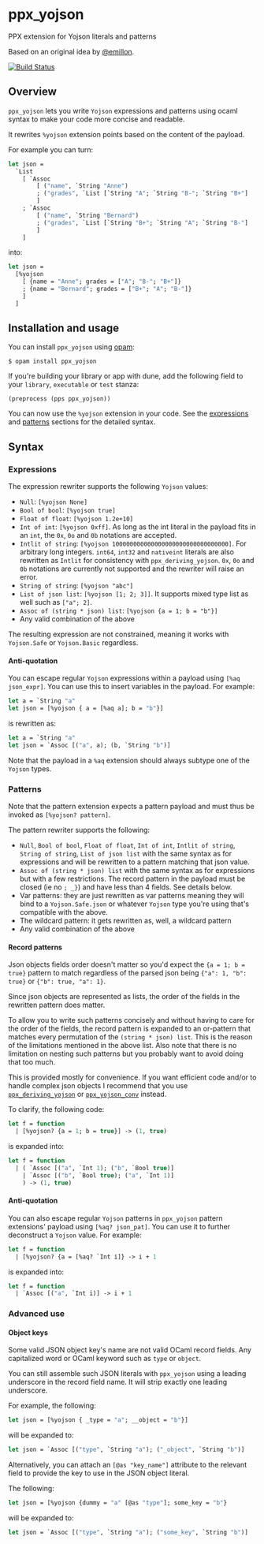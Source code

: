 # ppx_yojson

PPX extension for Yojson literals and patterns

Based on an original idea by [@emillon](https://github.com/emillon).

[![Build Status](https://img.shields.io/endpoint?url=https%3A%2F%2Fci.ocamllabs.io%2Fbadge%2FNathanReb%2Fppx_yojson%2Fmain&logo=ocaml)](https://ocaml.ci.dev/github/NathanReb/ppx_yojson)

## Overview

`ppx_yojson` lets you write `Yojson` expressions and patterns using ocaml syntax to make your code
more concise and readable.

It rewrites `%yojson` extension points based on the content of the payload.

For example you can turn:
```ocaml
let json =
  `List
    [ `Assoc
        [ ("name", `String "Anne")
        ; ("grades", `List [`String "A"; `String "B-"; `String "B+"]
        ]
    ; `Assoc
        [ ("name", `String "Bernard")
        ; ("grades", `List [`String "B+"; `String "A"; `String "B-"]
        ]
    ]
```

into:
```ocaml
let json =
  [%yojson
    [ {name = "Anne"; grades = ["A"; "B-"; "B+"]}
    ; {name = "Bernard"; grades = ["B+"; "A"; "B-"]}
    ]
  ]
```

## Installation and usage

You can install `ppx_yojson` using [opam](https://opam.ocaml.org/):
```
$ opam install ppx_yojson
```

If you're building your library or app with dune, add the following field to your `library`,
`executable` or `test` stanza:
```
(preprocess (pps ppx_yojson))
```

You can now use the `%yojson` extension in your code. See the
[expressions](https://github.com/NathanReb/ppx_yojson#expressions) and
[patterns](https://github.com/NathanReb/ppx_yojson#patterns) sections for the detailed syntax.

## Syntax

### Expressions

The expression rewriter supports the following `Yojson` values:
- `Null`: `[%yojson None]`
- `Bool of bool`: `[%yojson true]`
- `Float of float`: `[%yojson 1.2e+10]`
- `Int of int`: `[%yojson 0xff]`. As long as the int literal in the payload fits in an `int`,
  the `0x`, `0o` and `0b` notations are accepted.
- `Intlit of string`: `[%yojson 100000000000000000000000000000000]`. For arbitrary long integers.
  `int64`, `int32` and `nativeint` literals are also rewritten as `Intlit` for consistency with
  `ppx_deriving_yojson`.
  `0x`, `0o` and `0b` notations are currently not supported and the rewriter will raise an error.
- `String of string`: `[%yojson "abc"]`
- `List of json list`: `[%yojson [1; 2; 3]]`. It supports mixed type list as well such as
  `["a"; 2]`.
- `Assoc of (string * json) list`: `[%yojson {a = 1; b = "b"}]`
- Any valid combination of the above

The resulting expression are not constrained, meaning it works with `Yojson.Safe` or `Yojson.Basic`
regardless.

#### Anti-quotation

You can escape regular `Yojson` expressions within a payload using `[%aq json_expr]`. You can use
this to insert variables in the payload. For example:

```ocaml
let a = `String "a"
let json = [%yojson { a = [%aq a]; b = "b"}]
```
is rewritten as:
```ocaml
let a = `String "a"
let json = `Assoc [("a", a); (b, `String "b")]
```
Note that the payload in a `%aq` extension should always subtype one of the `Yojson` types.

### Patterns

Note that the pattern extension expects a pattern payload and must thus be invoked as
`[%yojson? pattern]`.

The pattern rewriter supports the following:
- `Null`, `Bool of bool`, `Float of float`, `Int of int`, `Intlit of string`, `String of string`,
  `List of json list` with the same syntax as for expressions and will be
  rewritten to a pattern matching that json value.
- `Assoc of (string * json) list` with the same syntax as for expressions but with a few
  restrictions. The record pattern in the payload must be closed (ie no `; _}`) and have less than
  4 fields. See details below.
- Var patterns: they are just rewritten as var patterns meaning they will bind to a
  `Yojson.Safe.json` or whatever `Yojson` type you're using that's compatible with the above.
- The wildcard pattern: it gets rewritten as, well, a wildcard pattern
- Any valid combination of the above

#### Record patterns

Json objects fields order doesn't matter so you'd expect the `{a = 1; b = true}` pattern to match
regardless of the parsed json being `{"a": 1, "b": true}` or `{"b": true, "a": 1}`.

Since json objects are represented as lists, the order of the fields in the rewritten pattern does
matter.

To allow you to write such patterns concisely and without having to care for the order of the
fields, the record pattern is expanded to an or-pattern that matches every permutation of the
`(string * json) list`. This is the reason of the limitations mentioned in the above list.
Also note that there is no limitation on nesting such patterns but you probably want to avoid doing
that too much.

This is provided mostly for convenience. If you want efficient code and/or to handle complex json
objects I recommend that you use
[`ppx_deriving_yojson`](https://github.com/ocaml-ppx/ppx_deriving_yojson) or
[`ppx_yojson_conv`](https://github.com/janestreet/ppx_yojson_conv) instead.

To clarify, the following code:
```ocaml
let f = function
  | [%yojson? {a = 1; b = true}] -> (1, true)
```

is expanded into:
```ocaml
let f = function
  | ( `Assoc [("a", `Int 1); ("b", `Bool true)]
    | `Assoc [("b", `Bool true); ("a", `Int 1)]
    ) -> (1, true)
```

#### Anti-quotation

You can also escape regular `Yojson` patterns in `ppx_yojson` pattern extensions' payload
using `[%aq? json_pat]`. You can use it to further deconstruct a `Yojson` value. For example:

```ocaml
let f = function
  | [%yojson? {a = [%aq? `Int i]} -> i + 1
```

is expanded into:
```ocaml
let f = function
  | `Assoc [("a", `Int i)] -> i + 1
```

### Advanced use

#### Object keys

Some valid JSON object key's name are not valid OCaml record fields. Any
capitalized word or OCaml keyword such as `type` or `object`.

You can still assemble such JSON literals with `ppx_yojson` using a leading
underscore in the record field name. It will strip exactly one leading
underscore.

For example, the following:
```ocaml
let json = [%yojson { _type = "a"; __object = "b"}]
```

will be expanded to:
```ocaml
let json = `Assoc [("type", `String "a"); ("_object", `String "b")]
```

Alternatively, you can attach an `[@as "key_name"]` attribute to the relevant
field to provide the key to use in the JSON object literal.

The following:
```ocaml
let json = [%yojson {dummy = "a" [@as "type"]; some_key = "b"}
```

will be expanded to:
```ocaml
let json = `Assoc [("type", `String "a"); ("some_key", `String "b")]
```
